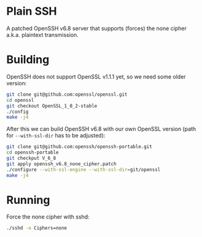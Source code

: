 # Plain SSH

A patched OpenSSH v6.8 server that supports (forces) the none cipher a.k.a. plaintext transmission.

# Building

OpenSSH does not support OpenSSL v1.1.1 yet, so we need some older version:

```bash
git clone git@github.com:openssl/openssl.git
cd openssl
git checkout OpenSSL_1_0_2-stable
./config
make -j4
```

After this we can build OpenSSH v6.8 with our own OpenSSL version (path for `--with-ssl-dir` has to be adjusted):

```bash
git clone git@github.com:openssh/openssh-portable.git
cd openssh-portable
git checkput V_6_8
git apply openssh_v6.8_none_cipher.patch
./configure --with-ssl-engine --with-ssl-dir=git/openssl
make -j4
```

# Running

Force the none cipher with sshd:

```bash
./sshd -o Ciphers=none
```